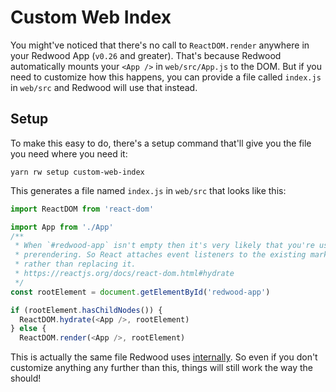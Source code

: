 # Custom Web Index

You might've noticed that there's no call to `ReactDOM.render` anywhere in your Redwood App (`v0.26` and greater). That's because Redwood automatically mounts your `<App />` in `web/src/App.js` to the DOM. But if you need to customize how this happens, you can provide a file called `index.js` in `web/src` and Redwood will use that instead.

## Setup

To make this easy to do, there's a setup command that'll give you the file you need where you need it:

```
yarn rw setup custom-web-index
```

This generates a file named `index.js` in `web/src` that looks like this:

```js title="web/src/index.js"
import ReactDOM from 'react-dom'

import App from './App'
/**
 * When `#redwood-app` isn't empty then it's very likely that you're using
 * prerendering. So React attaches event listeners to the existing markup
 * rather than replacing it.
 * https://reactjs.org/docs/react-dom.html#hydrate
 */
const rootElement = document.getElementById('redwood-app')

if (rootElement.hasChildNodes()) {
  ReactDOM.hydrate(<App />, rootElement)
} else {
  ReactDOM.render(<App />, rootElement)
```

<!-- TODO: change link? -->
This is actually the same file Redwood uses [internally](https://github.com/redwoodjs/redwood/blob/main/packages/web/src/entry/index.js). So even if you don't customize anything any further than this, things will still work the way the should!
